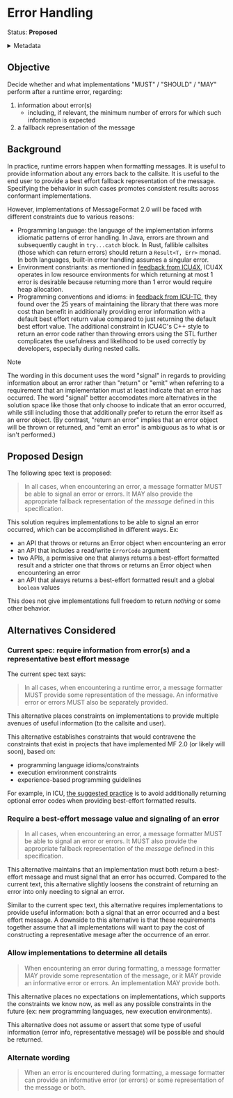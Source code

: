 # Error Handling

Status: **Proposed**

<details>
	<summary>Metadata</summary>
	<dl>
		<dt>Contributors</dt>
		<dd>@echeran</dd>
		<dt>First proposed</dt>
		<dd>2024-06-02</dd>
        <dt>Issues</dt>
		<dd><a href="https://github.com/unicode-org/message-format-wg/issues/782">#782</a></dd>
		<dt>Pull Requests</dt>
		<dd><a href="https://github.com/unicode-org/message-format-wg/pull/795">#795</a></dd>
	</dl>
</details>

## Objective

Decide whether and what implementations "MUST" / "SHOULD" / "MAY" perform after a runtime error, regarding:

1. information about error(s)
    - including, if relevant, the minimum number of errors for which such information is expected
1. a fallback representation of the message

## Background

In practice,
runtime errors happen when formatting messages.
It is useful to provide information about any errors back to the callsite.
It is useful to the end user to provide a best effort fallback representation of the message.
Specifying the behavior in such cases promotes consistent results across conformant implementations.

However, implementations of MessageFormat 2.0 will be faced with different constraints due to various reasons:

* Programming language: the language of the implementation informs idiomatic patterns of error handling.
In Java, errors are thrown and subsequently caught in `try...catch` block.
In Rust, fallible callsites (those which can return errors) should return a `Result<T, Err>` monad. 
In both languages, built-in error handling assumes a singular error.
* Environment constriants: as mentioned in [feedback from ICU4X](https://github.com/unicode-org/message-format-wg/issues/782#issuecomment-2103177417),
ICU4X operates in low resource environments for which returning at most 1 error is desirable
because returning more than 1 error would require heap allocation.
* Programming conventions and idioms: in [feedback from ICU-TC](https://docs.google.com/document/d/11yJUWedBIpmq-YNSqqDfgUxcREmlvV0NskYganXkQHA/edit#bookmark=id.lx4ls9eelh99),
they found over the 25 years of maintaining the library that there was more cost than benefit in additionally providing error information with a default best effort return value compared to just returning the default best effort value.
The additional constraint in ICU4C's C++ style to return an error code rather than throwing errors using the STL further complicates the usefulness and likelihood to be used correctly by developers, especially during nested calls.

> [!NOTE]
> The wording in this document uses the word "signal" in regards to providing
> information about an error rather than "return" or "emit" when referring to
> a requirement that an implementation must at least indicate that an error has
> occurred.
> The word "signal" better accomodates more alternatives in the solution space
> like those that only choose to indicate that an error occurred,
> while still including those that additionally prefer to return the error
> itself as an error object.
> (By contrast, "return an error" implies that an error object will be thrown or
> returned, and "emit an error" is ambiguous as to what is or isn't performed.)

## Proposed Design

The following spec text is proposed:

> In all cases, when encountering an error,
> a message formatter MUST be able to signal an error or errors.
> It MAY also provide the appropriate fallback representation of the _message_ defined
> in this specification.

This solution requires implementations to be able to signal an error occurred,
which can be accomplished in different ways. Ex:

* an API that throws or returns an Error object when encountering an error
* an API that includes a read/write `ErrorCode` argument 
* two APIs, a permissive one that always returns a best-effort formatted result
and a stricter one that throws or returns an Error object when encountering an error
* an API that always returns a best-effort formatted result
and a global `boolean` values

This does not give implementations full freedom to return _nothing_ or some other behavior.

## Alternatives Considered

### Current spec: require information from error(s) and a representative best effort message

The current spec text says:

> In all cases, when encountering a runtime error,
> a message formatter MUST provide some representation of the message.
> An informative error or errors MUST also be separately provided.

This alternative places constraints on implementations to provide multiple avenues of useful information (to the callsite and user).

This alternative establishes constraints that would contravene the constraints that exist in projects that have implemented MF 2.0 (or likely will soon), based on:
* programming language idioms/constraints
* execution environment constraints
* experience-based programming guidelines

For example, in ICU, 
[the suggested practice](https://docs.google.com/document/d/11yJUWedBIpmq-YNSqqDfgUxcREmlvV0NskYganXkQHA/edit#bookmark=id.lx4ls9eelh99)
is to avoid additionally returning optional error codes when providing best-effort formatted results.

### Require a best-effort message value and signaling of an error

> In all cases, when encountering an error,
> a message formatter MUST be able to signal an error or errors.
> It MUST also provide the appropriate fallback representation of the _message_ defined
> in this specification.

This alternative maintains that an implementation must both return a best-effort message
and must signal that an error has occurred.
Compared to the current text,
this alternative slightly loosens the constraint of 
returning an error into only needing to signal an error.

Similar to the current spec text,
this alternative requires implementations to provide useful information:
both a signal that an error occurred and a best effort message.
A downside to this alternative is that these requirements together assume that
all implementations will want to pay the cost of constructing a representative mesage
after the occurrence of an error.

### Allow implementations to determine all details

> When encountering an error during formatting,
> a message formatter MAY provide some representation of the message,
> or it MAY provide an informative error or errors.
> An implementation MAY provide both.

This alternative places no expectations on implementations,
which supports the constraints we know now,
as well as any possible constraints in the future
(ex: new programming languages, new execution environments).

This alternative does not assume or assert that some type of useful information
(error info, representative message)
will be possible and should be returned.

### Alternate wording

> When an error is encountered during formatting,
> a message formatter can provide an informative error (or errors)
> or some representation of the message or both.